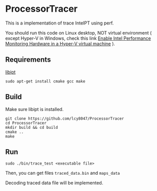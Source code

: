 # ProcessorTracer

This is a implementation of trace IntelPT using perf.

You should run this code on Linux desktop, NOT virtual environment ( except Hyper-V in Windows, check this link [Enable Intel Performance Monitoring Hardware in a Hyper-V virtual machine](https://learn.microsoft.com/en-us/windows-server/virtualization/hyper-v/manage/performance-monitoring-hardware) ).

## Requirements

[libipt](https://github.com/intel/libipt.git)

``` shell
sudo apt-get install cmake gcc make
```

## Build

Make sure libipt is installed.

``` shell
git clone https://github.com/lcy8047/ProcessorTracer
cd ProcessorTracer
mkdir build && cd build
cmake ..
make
```

## Run

``` shell
sudo ./bin/trace_test <executable file>
```

Then, you can get files `traced_data.bin` and `maps_data`

Decoding traced data file will be implemented.
